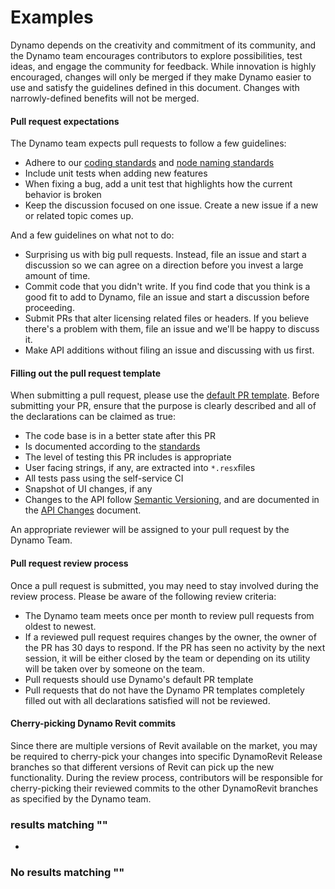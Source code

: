 # Examples

Dynamo depends on the creativity and commitment of its community, and the Dynamo team encourages contributors to explore possibilities, test ideas, and engage the community for feedback. While innovation is highly encouraged, changes will only be merged if they make Dynamo easier to use and satisfy the guidelines defined in this document. Changes with narrowly-defined benefits will not be merged.

#### Pull request expectations <a href="#pull-request-expectations" id="pull-request-expectations"></a>

The Dynamo team expects pull requests to follow a few guidelines:

* Adhere to our [coding standards](https://github.com/DynamoDS/Dynamo/wiki/Coding-Standards) and [node naming standards](https://github.com/DynamoDS/Dynamo/wiki/Naming-Standards)
* Include unit tests when adding new features
* When fixing a bug, add a unit test that highlights how the current behavior is broken
* Keep the discussion focused on one issue. Create a new issue if a new or related topic comes up.

And a few guidelines on what not to do:

* Surprising us with big pull requests. Instead, file an issue and start a discussion so we can agree on a direction before you invest a large amount of time.
* Commit code that you didn't write. If you find code that you think is a good fit to add to Dynamo, file an issue and start a discussion before proceeding.
* Submit PRs that alter licensing related files or headers. If you believe there's a problem with them, file an issue and we'll be happy to discuss it.
* Make API additions without filing an issue and discussing with us first.

#### Filling out the pull request template <a href="#filling-out-the-pull-request-template" id="filling-out-the-pull-request-template"></a>

When submitting a pull request, please use the [default PR template](https://github.com/DynamoDS/Dynamo/blob/master/.github/PULL\_REQUEST\_TEMPLATE.md). Before submitting your PR, ensure that the purpose is clearly described and all of the declarations can be claimed as true:

* The code base is in a better state after this PR
* Is documented according to the [standards](https://github.com/DynamoDS/Dynamo/wiki/Coding-Standards)
* The level of testing this PR includes is appropriate
* User facing strings, if any, are extracted into `*.resx`files
* All tests pass using the self-service CI
* Snapshot of UI changes, if any
* Changes to the API follow [Semantic Versioning](https://github.com/DynamoDS/Dynamo/wiki/Dynamo-Versions), and are documented in the [API Changes](https://github.com/DynamoDS/Dynamo/wiki/API-Changes) document.

An appropriate reviewer will be assigned to your pull request by the Dynamo Team.

#### Pull request review process <a href="#pull-request-review-process" id="pull-request-review-process"></a>

Once a pull request is submitted, you may need to stay involved during the review process. Please be aware of the following review criteria:

* The Dynamo team meets once per month to review pull requests from oldest to newest.
* If a reviewed pull request requires changes by the owner, the owner of the PR has 30 days to respond. If the PR has seen no activity by the next session, it will be either closed by the team or depending on its utility will be taken over by someone on the team.
* Pull requests should use Dynamo's default PR template
* Pull requests that do not have the Dynamo PR templates completely filled out with all declarations satisfied will not be reviewed.

#### Cherry-picking Dynamo Revit commits <a href="#cherry-picking-dynamo-revit-commits" id="cherry-picking-dynamo-revit-commits"></a>

Since there are multiple versions of Revit available on the market, you may be required to cherry-pick your changes into specific DynamoRevit Release branches so that different versions of Revit can pick up the new functionality. During the review process, contributors will be responsible for cherry-picking their reviewed commits to the other DynamoRevit branches as specified by the Dynamo team.

### results matching ""

*

### No results matching ""

